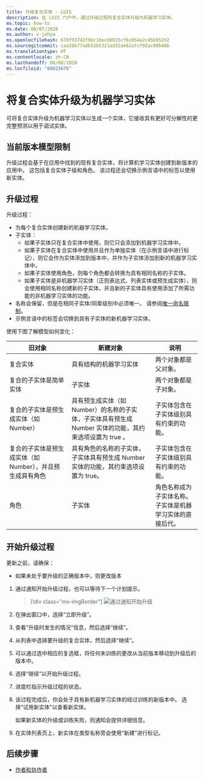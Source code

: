 ```yaml
---
title: 升级复合实体 - LUIS
description: 在 LUIS 门户中，通过升级过程将复合实体升级为机器学习实体。
ms.topic: how-to
ms.date: 08/07/2020
ms.author: v-johya
ms.openlocfilehash: 678f937d2f9bc18acb0815cf6c054a2c45b952d2
ms.sourcegitcommit: caa18677adb51b5321ad32ae62afcf92ac00b40b
ms.translationtype: HT
ms.contentlocale: zh-CN
ms.lasthandoff: 08/08/2020
ms.locfileid: "88023676"
---
```

# <a name="upgrade-composite-entity-to-machine-learning-entity"></a>将复合实体升级为机器学习实体

可将复合实体升级为机器学习实体以生成一个实体，它接收具有更好可分解性的更完整预测以用于调试实体。

## <a name="current-version-model-restrictions"></a>当前版本模型限制

升级过程会基于在应用中找到的现有复合实体，将计算机学习实体创建到新版本的应用中。 这包括复合实体子级和角色。 该过程还会切换示例言语中的标签以使用新实体。

## <a name="upgrade-process"></a>升级过程

升级过程：
* 为每个复合实体创建新的机器学习实体。
* 子实体：
    * 如果子实体只在复合实体中使用，则它只会添加到机器学习实体中。
    * 如果子实体在复合实体中使用并且作为单独实体（在示例言语中进行标记），则它会作为实体添加到版本中，并作为子实体添加到新的机器学习实体中。
    * 如果子实体使用角色，则每个角色都会转换为具有相同名称的子实体。
    * 如果子实体是非机器学习实体（正则表达式、列表实体或预生成实体），则会使用相同名称创建新的子实体，并且新的子实体具有使用添加了所需功能的非机器学习实体的功能。
* 名称会保留，但是在相同子实体/同辈级别中必须唯一。 请参阅[唯一命名限制](luis-boundaries.md#name-uniqueness)。
* 示例言语中的标签会切换到具有子实体的新机器学习实体。

使用下图了解模型如何变化：

|旧对象|新建对象|说明|
|--|--|--|
|复合实体|具有结构的机器学习实体|两个对象都是父对象。|
|复合的子实体是简单实体|子实体|两个对象都是子对象。|
|复合的子实体是预生成实体（如 Number）|具有预生成实体（如 Number）的名称的子实体，子实体具有预生成 Number 实体的功能，其约束选项设置为 true 。|子实体包含在子实体级别具有约束的功能。|
|复合的子实体是预生成实体（如 Number），并且预生成具有角色|具有角色的名称的子实体，子实体具有预生成 Number 实体的功能，其约束选项设置为 true。|子实体包含在子实体级别具有约束的功能。|
|角色|子实体|角色名称成为子实体名称。 子实体是机器学习实体的直接后代。|

## <a name="begin-upgrade-process"></a>开始升级过程

更新之前，请确保：

* 如果未处于要升级的正确版本中，则更改版本


1. 通过通知开始升级过程，也可以等待下一个计划提示。

    > [!div class="mx-imgBorder"]
    > ![通过通知开始升级](./media/update-composite-entity/notification-begin-update.png)

1. 在弹出窗口中，选择“立即升级”。

1. 查看“升级时发生的情况”信息，然后选择“继续”。

1. 从列表中选择要升级的复合实体，然后选择“继续”。

1. 可以通过选中相应的复选框，将任何未训练的更改从当前版本移动到升级后的版本中。

1. 选择“继续”以开始升级过程。

1. 进度栏指示升级过程的状态。

1. 该过程完成后，你会处于具有新机器学习实体的经过训练的新版本中。 选择“试用新实体”以查看新实体。

    如果新实体的升级或训练失败，则通知会提供详细信息。

1. 在实体列表页上，新实体在类型名称旁会使用“新建”进行标记。

## <a name="next-steps"></a>后续步骤

* [作者和协作者](luis-how-to-collaborate.md)

